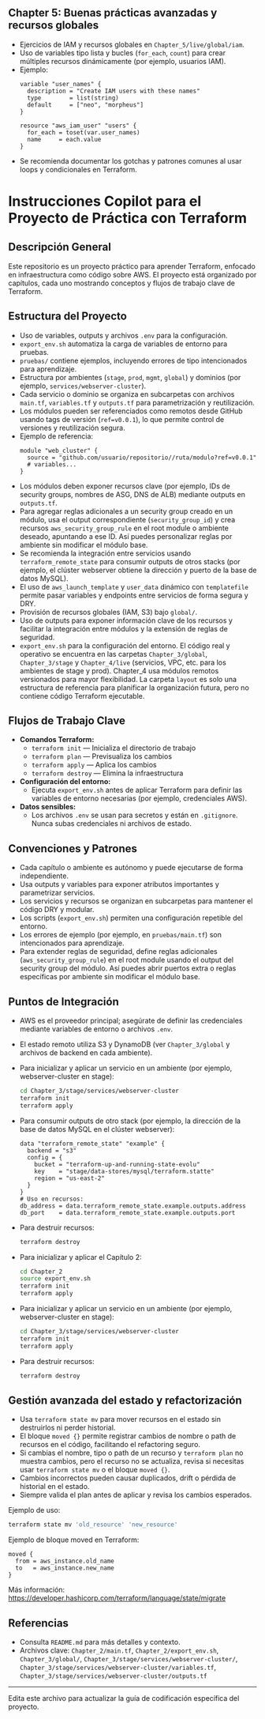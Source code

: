 ## Chapter 5: Buenas prácticas avanzadas y recursos globales

- Ejercicios de IAM y recursos globales en `Chapter_5/live/global/iam`.
- Uso de variables tipo lista y bucles (`for_each`, `count`) para crear múltiples recursos dinámicamente (por ejemplo, usuarios IAM).
- Ejemplo:
  ```hcl
  variable "user_names" {
    description = "Create IAM users with these names"
    type        = list(string)
    default     = ["neo", "morpheus"]
  }

  resource "aws_iam_user" "users" {
    for_each = toset(var.user_names)
    name     = each.value
  }
  ```
- Se recomienda documentar los gotchas y patrones comunes al usar loops y condicionales en Terraform.
# Instrucciones Copilot para el Proyecto de Práctica con Terraform

## Descripción General
Este repositorio es un proyecto práctico para aprender Terraform, enfocado en infraestructura como código sobre AWS. El proyecto está organizado por capítulos, cada uno mostrando conceptos y flujos de trabajo clave de Terraform.

## Estructura del Proyecto
  - Uso de variables, outputs y archivos `.env` para la configuración.
  - `export_env.sh` automatiza la carga de variables de entorno para pruebas.
  - `pruebas/` contiene ejemplos, incluyendo errores de tipo intencionados para aprendizaje.
  - Estructura por ambientes (`stage`, `prod`, `mgmt`, `global`) y dominios (por ejemplo, `services/webserver-cluster`).
  - Cada servicio o dominio se organiza en subcarpetas con archivos `main.tf`, `variables.tf` y `outputs.tf` para parametrización y reutilización.
  - Los módulos pueden ser referenciados como remotos desde GitHub usando tags de versión (`ref=v0.0.1`), lo que permite control de versiones y reutilización segura.
  - Ejemplo de referencia:
    ```hcl
    module "web_cluster" {
      source = "github.com/usuario/repositorio//ruta/modulo?ref=v0.0.1"
      # variables...
    }
    ```
  - Los módulos deben exponer recursos clave (por ejemplo, IDs de security groups, nombres de ASG, DNS de ALB) mediante outputs en `outputs.tf`.
  - Para agregar reglas adicionales a un security group creado en un módulo, usa el output correspondiente (`security_group_id`) y crea recursos `aws_security_group_rule` en el root module o ambiente deseado, apuntando a ese ID. Así puedes personalizar reglas por ambiente sin modificar el módulo base.
  - Se recomienda la integración entre servicios usando `terraform_remote_state` para consumir outputs de otros stacks (por ejemplo, el clúster webserver obtiene la dirección y puerto de la base de datos MySQL).
  - El uso de `aws_launch_template` y `user_data` dinámico con `templatefile` permite pasar variables y endpoints entre servicios de forma segura y DRY.
  - Provisión de recursos globales (IAM, S3) bajo `global/`.
  - Uso de outputs para exponer información clave de los recursos y facilitar la integración entre módulos y la extensión de reglas de seguridad.
  - `export_env.sh` para la configuración del entorno.
 El código real y operativo se encuentra en las carpetas `Chapter_3/global`, `Chapter_3/stage` y `Chapter_4/live` (servicios, VPC, etc. para los ambientes de stage y prod). Chapter_4 usa módulos remotos versionados para mayor flexibilidad.
 La carpeta `layout` es solo una estructura de referencia para planificar la organización futura, pero no contiene código Terraform ejecutable.

## Flujos de Trabajo Clave
- **Comandos Terraform:**
  - `terraform init` — Inicializa el directorio de trabajo
  - `terraform plan` — Previsualiza los cambios
  - `terraform apply` — Aplica los cambios
  - `terraform destroy` — Elimina la infraestructura
- **Configuración del entorno:**
  - Ejecuta `export_env.sh` antes de aplicar Terraform para definir las variables de entorno necesarias (por ejemplo, credenciales AWS).
- **Datos sensibles:**
  - Los archivos `.env` se usan para secretos y están en `.gitignore`. Nunca subas credenciales ni archivos de estado.

## Convenciones y Patrones
- Cada capítulo o ambiente es autónomo y puede ejecutarse de forma independiente.
- Usa outputs y variables para exponer atributos importantes y parametrizar servicios.
- Los servicios y recursos se organizan en subcarpetas para mantener el código DRY y modular.
- Los scripts (`export_env.sh`) permiten una configuración repetible del entorno.
- Los errores de ejemplo (por ejemplo, en `pruebas/main.tf`) son intencionados para aprendizaje.
- Para extender reglas de seguridad, define reglas adicionales (`aws_security_group_rule`) en el root module usando el output del security group del módulo. Así puedes abrir puertos extra o reglas específicas por ambiente sin modificar el módulo base.

## Puntos de Integración
- AWS es el proveedor principal; asegúrate de definir las credenciales mediante variables de entorno o archivos `.env`.
- El estado remoto utiliza S3 y DynamoDB (ver `Chapter_3/global` y archivos de backend en cada ambiente).

- Para inicializar y aplicar un servicio en un ambiente (por ejemplo, webserver-cluster en stage):
  ```bash
  cd Chapter_3/stage/services/webserver-cluster
  terraform init
  terraform apply
  ```
- Para consumir outputs de otro stack (por ejemplo, la dirección de la base de datos MySQL en el clúster webserver):
  ```hcl
  data "terraform_remote_state" "example" {
    backend = "s3"
    config = {
      bucket = "terraform-up-and-running-state-evolu"
      key    = "stage/data-stores/mysql/terraform.statte"
      region = "us-east-2"
    }
  }
  # Uso en recursos:
  db_address = data.terraform_remote_state.example.outputs.address
  db_port    = data.terraform_remote_state.example.outputs.port
  ```
- Para destruir recursos:
  ```bash
  terraform destroy
  ```
- Para inicializar y aplicar el Capítulo 2:
  ```bash
  cd Chapter_2
  source export_env.sh
  terraform init
  terraform apply
  ```
- Para inicializar y aplicar un servicio en un ambiente (por ejemplo, webserver-cluster en stage):
  ```bash
  cd Chapter_3/stage/services/webserver-cluster
  terraform init
  terraform apply
  ```
- Para destruir recursos:
  ```bash
  terraform destroy
  ```

## Gestión avanzada del estado y refactorización

- Usa `terraform state mv` para mover recursos en el estado sin destruirlos ni perder historial.
- El bloque `moved {}` permite registrar cambios de nombre o path de recursos en el código, facilitando el refactoring seguro.
- Si cambias el nombre, tipo o path de un recurso y `terraform plan` no muestra cambios, pero el recurso no se actualiza, revisa si necesitas usar `terraform state mv` o el bloque `moved {}`.
- Cambios incorrectos pueden causar duplicados, drift o pérdida de historial en el estado.
- Siempre valida el plan antes de aplicar y revisa los cambios esperados.

Ejemplo de uso:
```bash
terraform state mv 'old_resource' 'new_resource'
```

Ejemplo de bloque moved en Terraform:
```hcl
moved {
  from = aws_instance.old_name
  to   = aws_instance.new_name
}
```

Más información: https://developer.hashicorp.com/terraform/language/state/migrate

## Referencias
- Consulta `README.md` para más detalles y contexto.
- Archivos clave: `Chapter_2/main.tf`, `Chapter_2/export_env.sh`, `Chapter_3/global/`, `Chapter_3/stage/services/webserver-cluster/`, `Chapter_3/stage/services/webserver-cluster/variables.tf`, `Chapter_3/stage/services/webserver-cluster/outputs.tf`

---
Edita este archivo para actualizar la guía de codificación específica del proyecto.
